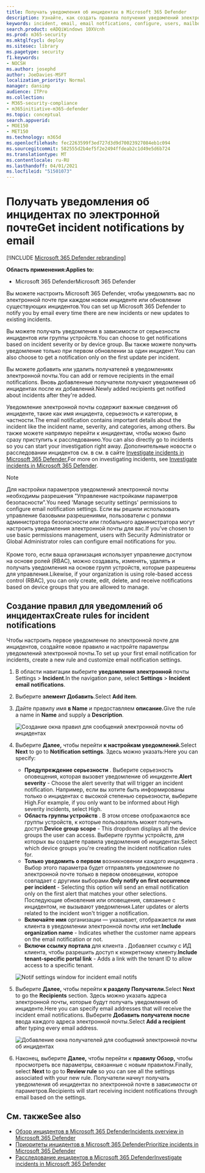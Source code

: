 ```yaml
---
title: Получать уведомления об инцидентах в Microsoft 365 Defender
description: Узнайте, как создать правила получения уведомлений электронной почты об инцидентах в Microsoft 365 Defender
keywords: incident, email, email notfications, configure, users, mailbox, email, incidents
search.product: eADQiWindows 10XVcnh
ms.prod: m365-security
ms.mktglfcycl: deploy
ms.sitesec: library
ms.pagetype: security
f1.keywords:
- NOCSH
ms.author: josephd
author: JoeDavies-MSFT
localization_priority: Normal
manager: dansimp
audience: ITPro
ms.collection:
- M365-security-compliance
- m365initiative-m365-defender
ms.topic: conceptual
search.appverid:
- MOE150
- MET150
ms.technology: m365d
ms.openlocfilehash: fec2263599f3ed727d3d9d70023927084eb1c094
ms.sourcegitcommit: 582555d2b4ef5f2e2494ffdeab2c1d49e5d6b724
ms.translationtype: MT
ms.contentlocale: ru-RU
ms.lasthandoff: 04/01/2021
ms.locfileid: "51501073"
---
```

# <a name="get-incident-notifications-by-email"></a><span data-ttu-id="e794b-104">Получать уведомления об инцидентах по электронной почте</span><span class="sxs-lookup"><span data-stu-id="e794b-104">Get incident notifications by email</span></span>

[!INCLUDE [Microsoft 365 Defender rebranding](../includes/microsoft-defender.md)]


<span data-ttu-id="e794b-105">**Область применения:**</span><span class="sxs-lookup"><span data-stu-id="e794b-105">**Applies to:**</span></span>
- <span data-ttu-id="e794b-106">Microsoft 365 Defender</span><span class="sxs-lookup"><span data-stu-id="e794b-106">Microsoft 365 Defender</span></span>

<span data-ttu-id="e794b-107">Вы можете настроить Microsoft 365 Defender, чтобы уведомлять вас по электронной почте при каждом новом инциденте или обновлении существующих инцидентов.</span><span class="sxs-lookup"><span data-stu-id="e794b-107">You can set up Microsoft 365 Defender to notify you by email every time there are new incidents or new updates to existing incidents.</span></span> 

<span data-ttu-id="e794b-108">Вы можете получать уведомления в зависимости от серьезности инцидентов или группы устройств.</span><span class="sxs-lookup"><span data-stu-id="e794b-108">You can choose to get notifications based on incident severity or by device group.</span></span> <span data-ttu-id="e794b-109">Вы также можете получить уведомление только при первом обновлении за один инцидент.</span><span class="sxs-lookup"><span data-stu-id="e794b-109">You can also choose to get a notification only on the first update per incident.</span></span>

<span data-ttu-id="e794b-110">Вы можете добавить или удалить получателей в уведомлениях электронной почты.</span><span class="sxs-lookup"><span data-stu-id="e794b-110">You can add or remove recipients in the email notifications.</span></span> <span data-ttu-id="e794b-111">Вновь добавленные получатели получают уведомления об инцидентах после их добавлений.</span><span class="sxs-lookup"><span data-stu-id="e794b-111">Newly added recipients get notified about incidents after they're added.</span></span> 

<span data-ttu-id="e794b-112">Уведомление электронной почты содержит важные сведения об инциденте, такие как имя инцидента, серьезность и категории, в частности.</span><span class="sxs-lookup"><span data-stu-id="e794b-112">The email notification contains important details about the incident like the incident name, severity, and categories, among others.</span></span> <span data-ttu-id="e794b-113">Вы также можете напрямую перейти к инцидентам, чтобы можно было сразу приступить к расследованию.</span><span class="sxs-lookup"><span data-stu-id="e794b-113">You can also directly go to incidents so you can start your investigation right away.</span></span> <span data-ttu-id="e794b-114">Дополнительные новости о расследовании инцидентов см. в см. в сайте [Investigate incidents in Microsoft 365 Defender.](./investigate-incidents.md)</span><span class="sxs-lookup"><span data-stu-id="e794b-114">For more on investigating incidents, see [Investigate incidents in Microsoft 365 Defender](./investigate-incidents.md).</span></span>

>[!NOTE]
><span data-ttu-id="e794b-115">Для настройки параметров уведомлений электронной почты необходимы разрешения "Управление настройками параметров безопасности".</span><span class="sxs-lookup"><span data-stu-id="e794b-115">You need 'Manage security settings' permissions to configure email notification settings.</span></span> <span data-ttu-id="e794b-116">Если вы решили использовать управление базовыми разрешениями, пользователи с ролями администратора безопасности или глобального администратора могут настроить уведомления электронной почты для вас.</span><span class="sxs-lookup"><span data-stu-id="e794b-116">If you've chosen to use basic permissions management, users with Security Administrator or Global Administrator roles can configure email notifications for you.</span></span> <br> <br>
<span data-ttu-id="e794b-117">Кроме того, если ваша организация использует управление доступом на основе ролей (RBAC), можно создавать, изменять, удалять и получать уведомления на основе групп устройств, которые разрешены для управления.</span><span class="sxs-lookup"><span data-stu-id="e794b-117">Likewise, if your organization is using role-based access control (RBAC), you can only create, edit, delete, and receive notifications based on device groups that you are allowed to manage.</span></span>

## <a name="create-rules-for-incident-notifications"></a><span data-ttu-id="e794b-118">Создание правил для уведомлений об инцидентах</span><span class="sxs-lookup"><span data-stu-id="e794b-118">Create rules for incident notifications</span></span>

<span data-ttu-id="e794b-119">Чтобы настроить первое уведомление по электронной почте для инцидентов, создайте новое правило и настройте параметры уведомлений электронной почты.</span><span class="sxs-lookup"><span data-stu-id="e794b-119">To set up your first email notification for incidents, create a new rule and customize email notification settings.</span></span>

1. <span data-ttu-id="e794b-120">В области навигации выберите **уведомления электронной** почты Settings  >  **Incident**.</span><span class="sxs-lookup"><span data-stu-id="e794b-120">In the navigation pane, select **Settings** > **Incident email notifications**.</span></span>
2. <span data-ttu-id="e794b-121">Выберите **элемент Добавить**.</span><span class="sxs-lookup"><span data-stu-id="e794b-121">Select **Add item**.</span></span>
3. <span data-ttu-id="e794b-122">Дайте правилу имя **в Name** и предоставляем **описание.**</span><span class="sxs-lookup"><span data-stu-id="e794b-122">Give the rule a name in **Name** and supply a **Description**.</span></span>

    ![Создание окна правил для сообщений электронной почты об инцидентах](../../media/incidentemailnotif1.png) 
4. <span data-ttu-id="e794b-124">Выберите **Далее,** чтобы перейти **к настройкам уведомлений.**</span><span class="sxs-lookup"><span data-stu-id="e794b-124">Select **Next** to go to **Notification settings**.</span></span> <span data-ttu-id="e794b-125">Здесь можно указать:</span><span class="sxs-lookup"><span data-stu-id="e794b-125">Here you can specify:</span></span>
    - <span data-ttu-id="e794b-126">**Предупреждение серьезности** . Выберите серьезность оповещения, которая вызовет уведомление об инциденте.</span><span class="sxs-lookup"><span data-stu-id="e794b-126">**Alert severity** - Choose the alert severity that will trigger an incident notification.</span></span> <span data-ttu-id="e794b-127">Например, если вы хотите быть информированы только о инцидентах с высокой степенью серьезности, выберите High.</span><span class="sxs-lookup"><span data-stu-id="e794b-127">For example, if you only want to be informed about High severity incidents, select High.</span></span>
    - <span data-ttu-id="e794b-128">**Область группы устройств** . В этом отсеве отображаются все группы устройств, к которые пользователь может получить доступ.</span><span class="sxs-lookup"><span data-stu-id="e794b-128">**Device group scope** - This dropdown displays all the device groups the user can access.</span></span> <span data-ttu-id="e794b-129">Выберите группы устройств, для которых вы создаете правила уведомления об инцидентах.</span><span class="sxs-lookup"><span data-stu-id="e794b-129">Select which device groups you're creating the incident notification rules for.</span></span>
    - <span data-ttu-id="e794b-130">**Только уведомить о первом** возникновении каждого инцидента . Выбор этого параметра будет отправлять уведомление по электронной почте только в первом оповещении, которое совпадает с другими выборами.</span><span class="sxs-lookup"><span data-stu-id="e794b-130">**Only notify on first occurrence per incident** - Selecting this option will send an email notification only on the first alert that matches your other selections.</span></span> <span data-ttu-id="e794b-131">Последующие обновления или оповещения, связанные с инцидентом, не вызывают уведомления.</span><span class="sxs-lookup"><span data-stu-id="e794b-131">Later updates or alerts related to the incident won't trigger a notification.</span></span>
    - <span data-ttu-id="e794b-132">**Включайте имя** организации — указывает, отображается ли имя клиента в уведомлении электронной почты или нет.</span><span class="sxs-lookup"><span data-stu-id="e794b-132">**Include organization name** - Indicates whether the customer name appears on the email notification or not.</span></span>
    - <span data-ttu-id="e794b-133">**Включи ссылку портала** для клиента . Добавляет ссылку с ИД клиента, чтобы разрешить доступ к конкретному клиенту.</span><span class="sxs-lookup"><span data-stu-id="e794b-133">**Include tenant-specific portal link** -  Adds a link with the tenant ID to allow access to a specific tenant.</span></span>
    
    ![Notif settings window for incident email notifs](../../media/incidentemailnotif2.png)
5. <span data-ttu-id="e794b-135">Выберите **Далее,** чтобы перейти **к разделу Получатели.**</span><span class="sxs-lookup"><span data-stu-id="e794b-135">Select **Next** to go the **Recipients** section.</span></span> <span data-ttu-id="e794b-136">Здесь можно указать адреса электронной почты, которые будут получать уведомления об инциденте.</span><span class="sxs-lookup"><span data-stu-id="e794b-136">Here you can specify email addresses that will receive the incident email notifications.</span></span> <span data-ttu-id="e794b-137">Выберите **Добавить получателя после** ввода каждого адреса электронной почты.</span><span class="sxs-lookup"><span data-stu-id="e794b-137">Select **Add a recipient** after typing every email address.</span></span>

    ![Добавление окна получателей для сообщений электронной почты об инцидентах](../../media/incidentemailnotif3.png) 

6. <span data-ttu-id="e794b-139">Наконец, выберите **Далее,** чтобы перейти к **правилу Обзор,** чтобы просмотреть все параметры, связанные с новым правилом.</span><span class="sxs-lookup"><span data-stu-id="e794b-139">Finally, select **Next** to go to **Review rule** so you can see all the settings associated with your new rule.</span></span> <span data-ttu-id="e794b-140">Получатели начнут получать уведомления об инцидентах по электронной почте в зависимости от параметров.</span><span class="sxs-lookup"><span data-stu-id="e794b-140">Recipients will start receiving incident notifications through email based on the settings.</span></span>

## <a name="see-also"></a><span data-ttu-id="e794b-141">См. также</span><span class="sxs-lookup"><span data-stu-id="e794b-141">See also</span></span>
- [<span data-ttu-id="e794b-142">Обзор инцидентов в Microsoft 365 Defender</span><span class="sxs-lookup"><span data-stu-id="e794b-142">Incidents overview in Microsoft 365 Defender</span></span>](./incidents-overview.md)
- [<span data-ttu-id="e794b-143">Приоритеты инцидентов в Microsoft 365 Defender</span><span class="sxs-lookup"><span data-stu-id="e794b-143">Prioritize incidents in Microsoft 365 Defender</span></span>](./incident-queue.md)
- [<span data-ttu-id="e794b-144">Расследование инцидентов в Microsoft 365 Defender</span><span class="sxs-lookup"><span data-stu-id="e794b-144">Investigate incidents in Microsoft 365 Defender</span></span>](./investigate-incidents.md)
